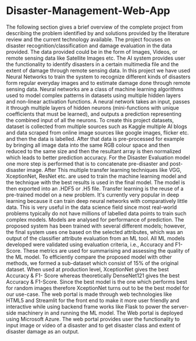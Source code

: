# Disaster-Management-Web-App

The following section gives a brief overview of the complete project from describing the
problem identified by and solutions provided by the literature review and the current
technology available.
The project focuses on disaster recognition/classification and damage evaluation in the data
provided. The data provided could be in the form of Images, Videos, or remote sensing data
like Satellite Images etc. The AI system provides user the functionality to identify disasters in
a certain multimedia file and the extent of damage through remote sensing data. In this project
we have used Neural Networks to train the system to recognize different kinds of disasters form
regular everyday images and to estimate damage done through remote sensing data. Neural
networks are a class of machine learning algorithms used to model complex patterns in datasets
using multiple hidden layers and non-linear activation functions. A neural network takes an
input, passes it through multiple layers of hidden neurons (mini-functions with unique
coefficients that must be learned), and outputs a prediction representing the combined input of
all the neurons.
To create this project datasets, dataset is collected from multiple sources such as Kaggle
multiple AI blogs and data scraped from online image sources like google images, flicker etc.
and then the data is labelled.
After that data is pre-processed for example by bringing all image data into the same RGB
colour space and then reduced to the same size and then the resultant array is then normalized
which leads to better prediction accuracy. For the Disaster Evaluation model one more step is
performed that is to concatenate pre-disaster and post-disaster image.
After This multiple transfer learning techniques like VGG, XceptionNet, ResNet etc. are used
to train the machine learning model and the technique with the best results is used in the final
model. The model is then exported into an .HDF5 or .H5 file. Transfer learning is the reuse of
a pre-trained model on a new problem. It's currently very popular in deep learning because it
can train deep neural networks with comparatively little data. This is very useful in the data
science field since most real-world problems typically do not have millions of labelled data
points to train such complex models.
Models are analysed for performance of prediction. The proposed system has been trained with
several different models; however, the final system uses one based on the selected attributes,
which was an output of the classifier attribute evaluation from an ML tool. All ML models
developed were validated using evaluation criteria, i.e., Accuracy and F1-Score. These metrics
are used for summarising and assessing the quality of the ML model. To efficiently compare
the proposed model with other methods, we formed a sub-dataset which consist of 15% of the
original dataset. When used at production level, XceptionNet gives the best Accuracy & F1-
Score whereas theoretically DenseNet121 gives the best Accuracy & F1-Score. Since the best
model is the one which performs best for random images therefore XceptionNet turns out to be
the best model for our use-case. 
The web portal is made through web technologies like HTML5 and Streamlit for the front end
to make it more user friendly and interactive while using backend frame works like Flask to
power the server-side machinery in and running the ML model. The Web portal is deployed
using Microsoft Azure. The web portal provides user the functionality to input image or video
of a disaster and to get disaster class and extent of disaster damage as an output.
